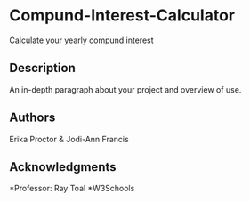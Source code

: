 # Compund-Interest-Calculator
Calculate your yearly compund interest 

## Description
An in-depth paragraph about your project and overview of use.

## Authors
Erika Proctor  & Jodi-Ann Francis

## Acknowledgments
*Professor: Ray Toal 
*W3Schools 
